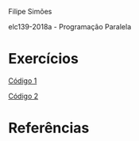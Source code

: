 Filipe Simões

elc139-2018a - Programação Paralela

# Exercícios

[Código 1](t8/matriz_multi_ex1.c)

[Código 2](t8/matriz_multi_ex2.c)

# Referências
